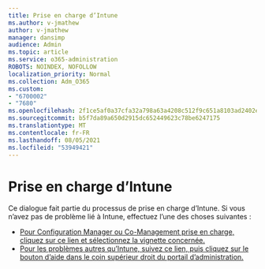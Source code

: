 ```yaml
---
title: Prise en charge d’Intune
ms.author: v-jmathew
author: v-jmathew
manager: dansimp
audience: Admin
ms.topic: article
ms.service: o365-administration
ROBOTS: NOINDEX, NOFOLLOW
localization_priority: Normal
ms.collection: Adm_O365
ms.custom:
- "6700002"
- "7680"
ms.openlocfilehash: 2f1ce5af0a37cfa32a798a63a4208c512f9c651a8103ad2402ee3dd592a952eb
ms.sourcegitcommit: b5f7da89a650d2915dc652449623c78be6247175
ms.translationtype: MT
ms.contentlocale: fr-FR
ms.lasthandoff: 08/05/2021
ms.locfileid: "53949421"
---
```

# <a name="intune-support"></a>Prise en charge d’Intune

Ce dialogue fait partie du processus de prise en charge d’Intune. Si vous n’avez pas de problème lié à Intune, effectuez l’une des choses suivantes :

- [Pour Configuration Manager ou Co-Management prise en charge, cliquez sur ce lien et sélectionnez la vignette concernée.](https://endpoint.microsoft.com/#blade/Microsoft_Intune_DeviceSettings/SupportMenu/helpSupport)
- [Pour les problèmes autres qu’Intune, suivez ce lien, puis cliquez sur le bouton d’aide dans le coin supérieur droit du portail d’administration.](https://admin.microsoft.com/Adminportal/Home?source=applauncher#/support/requests)
